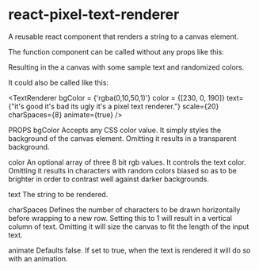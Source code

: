 # react-pixel-text-renderer
A reusable react component that renders a string to a canvas element.

The function component can be called without any props like this:

Resulting in the a canvas with some sample text and randomized colors.

It could also be called like this:

<TextRenderer bgColor = {'rgba(0,10,50,1)'} color = {[230, 0, 190]} text={"it's good it's bad its ugly it's a pixel text renderer."} scale={20} charSpaces={8} animate={true} />

PROPS bgColor Accepts any CSS color value. It simply styles the background of the canvas element. Omitting it results in a transparent background.

color An optional array of three 8 bit rgb values. It controls the text color. Omitting it results in characters with random colors biased so as to be brighter in order to contrast well against darker backgrounds.

text The string to be rendered.

charSpaces Defines the number of characters to be drawn horizontally before wrapping to a new row. Setting this to 1 will result in a vertical column of text. Omitting it will size the canvas to fit the length of the input text.

animate Defaults false. If set to true, when the text is rendered it will do so with an animation.
